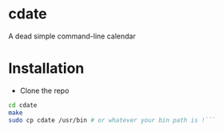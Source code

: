 # cdate
A dead simple command-line calendar

# Installation
- Clone the repo
```bash
cd cdate
make
sudo cp cdate /usr/bin # or whatever your bin path is !```
